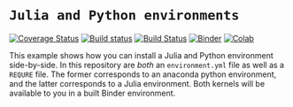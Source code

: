 # `Julia and Python environments`

[![Coverage Status](https://coveralls.io/repos/github/LaGuer/julia-python/badge.svg)](https://coveralls.io/github/LaGuer/julia-python)
[![Build status](https://ci.appveyor.com/api/projects/status/w6s5tb7qya5aoh1q?svg=true)](https://ci.appveyor.com/project/LaGuer/julia-python)
[![Build Status](https://travis-ci.org/LaGuer/julia-python.svg?branch=master)](https://travis-ci.org/LaGuer/julia-python)
[![Binder](http://mybinder.org/badge.svg)](http://beta.mybinder.org/v2/gh/laguer/julia-python/master)
[![Colab](https://colab.research.google.com/assets/colab-badge.svg)](https://colab.research.google.com/github/laguer/julia-python/blob/master/julia.ipynb)

This example shows how you can install a Julia and Python environment side-by-side.
In this repository are *both* an `environment.yml` file as well as a `REQURE` file.
The former corresponds to an anaconda python environment, and the latter corresponds
to a Julia environment. Both kernels will be available to you in a built Binder
environment.
